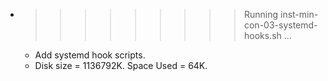 * >>>>>>>>> Running inst-min-con-03-systemd-hooks.sh ...
  * Add systemd hook scripts.
  * Disk size = 1136792K. Space Used = 64K.
